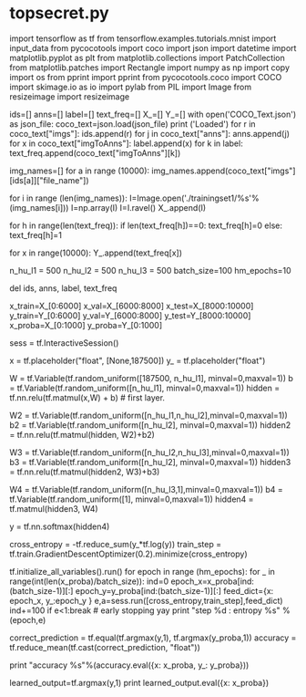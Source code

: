 # topsecret.py

import tensorflow as tf
from tensorflow.examples.tutorials.mnist import input_data
from pycocotools import coco
import json
import datetime
import matplotlib.pyplot as plt
from matplotlib.collections import PatchCollection
from matplotlib.patches import Rectangle
import numpy as np
import copy
import os
from pprint import pprint
from pycocotools.coco import COCO
import skimage.io as io
import pylab
from PIL import Image
from resizeimage import resizeimage

ids=[]
anns=[]
label=[]
text_freq=[]
X_=[]
Y_=[]
with open('COCO_Text.json') as json_file:
    coco_text=json.load(json_file)
    print ('Loaded')
    for r in coco_text["imgs"]:
        ids.append(r)
    for j in coco_text["anns"]:
        anns.append(j)
    for x in coco_text["imgToAnns"]:
        label.append(x)
    for k in label:
        text_freq.append(coco_text["imgToAnns"][k])

img_names=[]
for a in range (10000):
    img_names.append(coco_text["imgs"][ids[a]]["file_name"])

for i in range (len(img_names)):
    I=Image.open('./trainingset1/%s'%(img_names[i]))
    I=np.array(I)
    I=I.ravel()
    X_.append(I)

for h in range(len(text_freq)):
    if len(text_freq[h])==0:
        text_freq[h]=0
    else:
        text_freq[h]=1


for x in range(10000):
    Y_.append(text_freq[x])


n_hu_l1 = 500
n_hu_l2 = 500
n_hu_l3 = 500
batch_size=100
hm_epochs=10



del ids, anns, label, text_freq


x_train=X_[0:6000]
x_val=X_[6000:8000]
x_test=X_[8000:10000]
y_train=Y_[0:6000]
y_val=Y_[6000:8000]
y_test=Y_[8000:10000]
x_proba=X_[0:1000]
y_proba=Y_[0:1000]

sess = tf.InteractiveSession()


x = tf.placeholder("float", [None,187500])
y_ = tf.placeholder("float")


W = tf.Variable(tf.random_uniform([187500, n_hu_l1], minval=0,maxval=1))
b = tf.Variable(tf.random_uniform([n_hu_l1], minval=0,maxval=1))
hidden  = tf.nn.relu(tf.matmul(x,W) + b) # first layer.

W2 = tf.Variable(tf.random_uniform([n_hu_l1,n_hu_l2],minval=0,maxval=1))
b2 = tf.Variable(tf.random_uniform([n_hu_l2], minval=0,maxval=1))
hidden2 = tf.nn.relu(tf.matmul(hidden, W2)+b2)

W3 = tf.Variable(tf.random_uniform([n_hu_l2,n_hu_l3],minval=0,maxval=1))
b3 = tf.Variable(tf.random_uniform([n_hu_l2], minval=0,maxval=1))
hidden3 = tf.nn.relu(tf.matmul(hidden2, W3)+b3)

W4 = tf.Variable(tf.random_uniform([n_hu_l3,1],minval=0,maxval=1))
b4 = tf.Variable(tf.random_uniform([1], minval=0,maxval=1))
hidden4 = tf.matmul(hidden3, W4)


y = tf.nn.softmax(hidden4)



cross_entropy = -tf.reduce_sum(y_*tf.log(y))
train_step = tf.train.GradientDescentOptimizer(0.2).minimize(cross_entropy)


tf.initialize_all_variables().run()
for epoch in range (hm_epochs):
    for _ in range(int(len(x_proba)/batch_size)):
        ind=0
        epoch_x=x_proba[ind:(batch_size-1)][:]
        epoch_y=y_proba[ind:(batch_size-1)][:]
        feed_dict={x: epoch_x, y_:epoch_y }
        e,a=sess.run([cross_entropy,train_step],feed_dict)
        ind+=100
        if e<1:break # early stopping yay
print "step %d : entropy %s" % (epoch,e)




correct_prediction = tf.equal(tf.argmax(y,1), tf.argmax(y_proba,1))
accuracy = tf.reduce_mean(tf.cast(correct_prediction, "float"))

print "accuracy %s"%(accuracy.eval({x: x_proba, y_: y_proba}))

learned_output=tf.argmax(y,1)
print learned_output.eval({x: x_proba})
